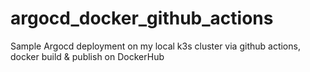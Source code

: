 # argocd_docker_github_actions

Sample Argocd deployment on my local k3s cluster via github actions, docker build & publish on DockerHub
